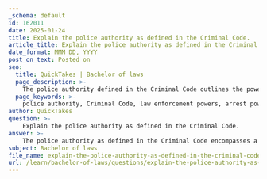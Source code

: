 ```yaml
---
_schema: default
id: 162011
date: 2025-01-24
title: Explain the police authority as defined in the Criminal Code.
article_title: Explain the police authority as defined in the Criminal Code.
date_format: MMM DD, YYYY
post_on_text: Posted on
seo:
  title: QuickTakes | Bachelor of laws
  page_description: >-
    The police authority defined in the Criminal Code outlines the powers and responsibilities of law enforcement to maintain public order, enforce laws, and protect citizen safety, ensuring a balance between effective policing and constitutional rights.
  page_keywords: >-
    police authority, Criminal Code, law enforcement powers, arrest powers, search and seizure, investigative detention, use of force, consent searches, plain view doctrine, constitutional protections, accountability, oversight
author: QuickTakes
question: >-
    Explain the police authority as defined in the Criminal Code.
answer: >-
    The police authority as defined in the Criminal Code encompasses a range of powers and responsibilities granted to law enforcement officers to maintain public order, enforce laws, and ensure the safety of citizens. This authority is derived from the inherent police power of the state, which allows for the enactment of laws aimed at protecting the public good, health, and safety.\n\nKey aspects of police authority include:\n\n1. **Arrest Powers**: Police officers have the authority to arrest individuals suspected of committing crimes. This can occur with or without a warrant, depending on the circumstances. For instance, under certain provisions, officers can arrest without a warrant if they have probable cause to believe that a person has committed a cognizable offense.\n\n2. **Search and Seizure**: Law enforcement officers are empowered to conduct searches and seizures under specific legal standards. This includes obtaining search warrants based on probable cause, as well as conducting searches incident to an arrest or under exigent circumstances. The Fourth Amendment of the U.S. Constitution and similar provisions in state constitutions protect against unreasonable searches and seizures, requiring that police authority be exercised within these legal frameworks.\n\n3. **Investigative Detention**: Officers may detain individuals for investigative purposes if they have reasonable suspicion that the person is involved in criminal activity. This is a lower standard than probable cause and allows officers to briefly stop and question individuals.\n\n4. **Use of Force**: Police authority includes the use of reasonable force when necessary to carry out their duties, such as making an arrest or preventing a crime. However, the use of excessive force can lead to legal consequences for officers and departments.\n\n5. **Consent Searches**: Officers may conduct searches without a warrant if they obtain voluntary consent from the individual being searched. This is a critical aspect of police authority, as it allows for flexibility in evidence collection while respecting individual rights.\n\n6. **Plain View Doctrine**: This legal principle allows officers to seize evidence of a crime without a warrant if it is in plain view during a lawful observation. This doctrine supports the authority of police to act on evidence that is immediately apparent.\n\n7. **Limitations on Authority**: While police have significant authority, it is also constrained by constitutional protections, including the rights guaranteed by the Bill of Rights. This includes the necessity for a legitimate public purpose and the requirement that police powers be exercised reasonably.\n\n8. **Accountability and Oversight**: Police authority is subject to oversight mechanisms, including internal affairs investigations and civilian review boards, to address misconduct and ensure accountability.\n\nIn summary, police authority as defined in the Criminal Code is a complex interplay of powers granted to law enforcement, balanced by constitutional protections and legal standards designed to safeguard individual rights while enabling effective law enforcement.
subject: Bachelor of laws
file_name: explain-the-police-authority-as-defined-in-the-criminal-code.md
url: /learn/bachelor-of-laws/questions/explain-the-police-authority-as-defined-in-the-criminal-code
---
```


&nbsp;